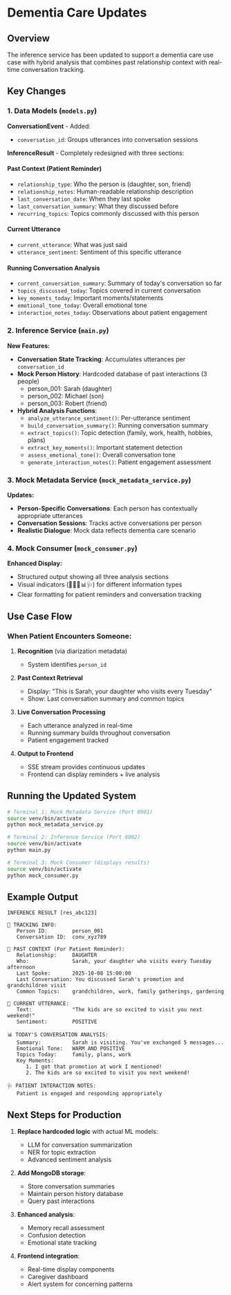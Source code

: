 # Dementia Care Updates

## Overview
The inference service has been updated to support a dementia care use case with hybrid analysis that combines past relationship context with real-time conversation tracking.

## Key Changes

### 1. Data Models (`models.py`)

**ConversationEvent** - Added:
- `conversation_id`: Groups utterances into conversation sessions

**InferenceResult** - Completely redesigned with three sections:

#### Past Context (Patient Reminder)
- `relationship_type`: Who the person is (daughter, son, friend)
- `relationship_notes`: Human-readable relationship description
- `last_conversation_date`: When they last spoke
- `last_conversation_summary`: What they discussed before
- `recurring_topics`: Topics commonly discussed with this person

#### Current Utterance
- `current_utterance`: What was just said
- `utterance_sentiment`: Sentiment of this specific utterance

#### Running Conversation Analysis
- `current_conversation_summary`: Summary of today's conversation so far
- `topics_discussed_today`: Topics covered in current conversation
- `key_moments_today`: Important moments/statements
- `emotional_tone_today`: Overall emotional tone
- `interaction_notes_today`: Observations about patient engagement

### 2. Inference Service (`main.py`)

**New Features:**
- **Conversation State Tracking**: Accumulates utterances per `conversation_id`
- **Mock Person History**: Hardcoded database of past interactions (3 people)
  - person_001: Sarah (daughter)
  - person_002: Michael (son)
  - person_003: Robert (friend)
- **Hybrid Analysis Functions**:
  - `analyze_utterance_sentiment()`: Per-utterance sentiment
  - `build_conversation_summary()`: Running conversation summary
  - `extract_topics()`: Topic detection (family, work, health, hobbies, plans)
  - `extract_key_moments()`: Important statement detection
  - `assess_emotional_tone()`: Overall conversation tone
  - `generate_interaction_notes()`: Patient engagement assessment

### 3. Mock Metadata Service (`mock_metadata_service.py`)

**Updates:**
- **Person-Specific Conversations**: Each person has contextually appropriate utterances
- **Conversation Sessions**: Tracks active conversations per person
- **Realistic Dialogue**: Mock data reflects dementia care scenario

### 4. Mock Consumer (`mock_consumer.py`)

**Enhanced Display:**
- Structured output showing all three analysis sections
- Visual indicators (📍👤💬📊🩺) for different information types
- Clear formatting for patient reminders and conversation tracking

## Use Case Flow

### When Patient Encounters Someone:

1. **Recognition** (via diarization metadata)
   - System identifies `person_id`

2. **Past Context Retrieval**
   - Display: "This is Sarah, your daughter who visits every Tuesday"
   - Show: Last conversation summary and common topics

3. **Live Conversation Processing**
   - Each utterance analyzed in real-time
   - Running summary builds throughout conversation
   - Patient engagement tracked

4. **Output to Frontend**
   - SSE stream provides continuous updates
   - Frontend can display reminders + live analysis

## Running the Updated System

```bash
# Terminal 1: Mock Metadata Service (Port 8001)
source venv/bin/activate
python mock_metadata_service.py

# Terminal 2: Inference Service (Port 8002)
source venv/bin/activate
python main.py

# Terminal 3: Mock Consumer (displays results)
source venv/bin/activate
python mock_consumer.py
```

## Example Output

```
INFERENCE RESULT [res_abc123]

📍 TRACKING INFO:
   Person ID:        person_001
   Conversation ID:  conv_xyz789

👤 PAST CONTEXT (For Patient Reminder):
   Relationship:     DAUGHTER
   Who:              Sarah, your daughter who visits every Tuesday afternoon
   Last Spoke:       2025-10-08 15:00:00
   Last Conversation: You discussed Sarah's promotion and grandchildren visit
   Common Topics:    grandchildren, work, family gatherings, gardening

💬 CURRENT UTTERANCE:
   Text:             "The kids are so excited to visit you next weekend!"
   Sentiment:        POSITIVE

📊 TODAY'S CONVERSATION ANALYSIS:
   Summary:          Sarah is visiting. You've exchanged 5 messages...
   Emotional Tone:   WARM AND POSITIVE
   Topics Today:     family, plans, work
   Key Moments:
      1. I got that promotion at work I mentioned!
      2. The kids are so excited to visit you next weekend!

🩺 PATIENT INTERACTION NOTES:
   Patient is engaged and responding appropriately
```

## Next Steps for Production

1. **Replace hardcoded logic** with actual ML models:
   - LLM for conversation summarization
   - NER for topic extraction
   - Advanced sentiment analysis

2. **Add MongoDB storage**:
   - Store conversation summaries
   - Maintain person history database
   - Query past interactions

3. **Enhanced analysis**:
   - Memory recall assessment
   - Confusion detection
   - Emotional state tracking

4. **Frontend integration**:
   - Real-time display components
   - Caregiver dashboard
   - Alert system for concerning patterns
